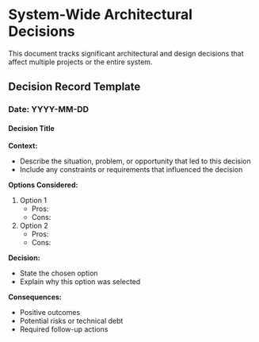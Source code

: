 # System-Wide Architectural Decisions

This document tracks significant architectural and design decisions that affect multiple projects or the entire system.

## Decision Record Template

### Date: YYYY-MM-DD
#### Decision Title

**Context:**
- Describe the situation, problem, or opportunity that led to this decision
- Include any constraints or requirements that influenced the decision

**Options Considered:**
1. Option 1
   - Pros:
   - Cons:
2. Option 2
   - Pros:
   - Cons:

**Decision:**
- State the chosen option
- Explain why this option was selected

**Consequences:**
- Positive outcomes
- Potential risks or technical debt
- Required follow-up actions
